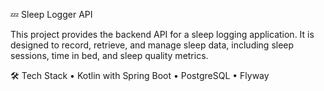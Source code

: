 💤 Sleep Logger API

This project provides the backend API for a sleep logging application. 
It is designed to record, retrieve, and manage sleep data, including sleep sessions, time in bed, and sleep quality metrics.

🛠 Tech Stack
•	Kotlin with Spring Boot
•	PostgreSQL
•	Flyway